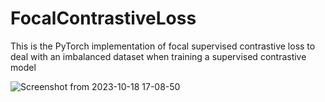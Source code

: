# FocalContrastiveLoss

This is the PyTorch implementation of focal supervised contrastive loss to deal with an imbalanced dataset when training a supervised contrastive model
 
![Screenshot from 2023-10-18 17-08-50](https://github.com/jieyoushen/Focal_Supvervised_Contrastive_Loss/assets/25628601/96570c2c-d9b8-4765-b942-b2608b6cf898)
